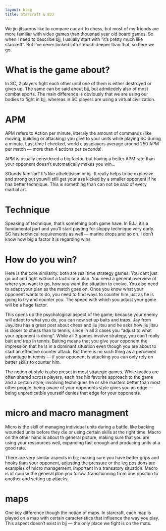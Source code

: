 ```yaml
---
layout: blog
title: Starcraft & BJJ
---
```

We jiu jitsueros like to compare our art to chess, but most of my friends are more familiar with video games than thousnad year old board games. So when I need to describe bjj, I usually start with “it’s pretty much like starcreft”. But I’ve never looked into it much deeper than that, so here we go.

# What is the game about?
In SC, 2 players fight each other until one of them is either destroyed or gives up. The same can be said about bjj, but admitedely also of most combat sports. The main difference is obviously that we are using our bodies to fight in bjj, whereas in SC players are using a virtual civilization.

# APM
APM refers to Action per minute, litteraly the amount of commands (like moving, building or attacking) you give to your units while playing SC during a minute. Last time I checked, world classplayers average around 250 APM per match — more than 4 actions per seconds!

APM is usually considered a big factor, but having a better APM rate than your opponent doesn’t automatically makes you win...

SOunds familiar? It’s like atheletisism in bjj. It really helps to be explosive and strong but youwill still get your ass kicked by a smaller opponent if he has better technique. This is something than can not be said of every martial art.

# Technique

Speaking of technique, that’s something both game have. In BJJ, it’s a fundamental part and you’ll start payting for sloppy technique very early. SC has technical requirements as well — marine drops and so on. I don’t know how big a factor it is regarding wins.

# How do you win?

Here is the core similarity: both are real time strategy games. You cant just go out and fight without a tactic or a plan. You need a general overview of where you want to go, how you want the situation to evolve.
You also need to adapt your plan as the match goes on. Once you know what your opponent wants to do, you need to find ways to counter him just as he is going to try and counter you. The speed with which you adjust your game will be a huge factor.

This opens up the psychological aspect of the game; because your enemy will adapt to what you do, you can now set up baits and traps. Jay from JayJitsu has a great post about chess and jiu jitsu and he asks how jiu jitsu is closer to chess than to tennis, since in all 3 cases you “adjust to what your opponent is doing”. While all 3 games involve strategy, you can’t really bait and trap in tennis. Baiting means that you give your opponent the impression that he is in a dominant situation even though you are about to start an effective counter attack. But there is no such thing as a perceived advantage in tennis — if your opponent is attacking you can only rely on better skills to counter him.

The notion of style is also preset in most strategic games. While tactics are often shared across players, each has his favorite approach to the game and a certain style, involving techniques he or she masters better than most other people. being aware of your opponents style gives you an edge — being unpredicatble yourself denies that edge for your opponents.

# micro and macro managment

Micro is the skill of managing individual units during a battle, like backing wounded units before they die or using certain skills at the right time. Macro on the other hand is about th general picture, making sure that you are using your ressources well, expanding fast enough and producing units at a good rate.

There are very similar aspects in bjj; making sure you have better grips and hooks than your opponent, adjusting the pressure or the leg positions are examples of micro management, important in a transatory situation. Macro is of course the general plan you follow, transitionning from one position to another and setting up attacks.

# maps

One key difference though the notion of maps. In starcraft, each map is played on a map with certain caracteristics that influence the way you play. This aspect doesn’t exist in bjj — the only place we fight is on the mats.